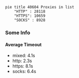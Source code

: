 
```mermaid
pie title 40604 Proxies in list
    "HTTP" : 28118
    "HTTPS": 10659
    "SOCKS" : 8928
```

### Some Info
#### Average Timeout

- mixed: 4.1s
- http: 2.3s
- https: 8.1s
- socks: 6.4s